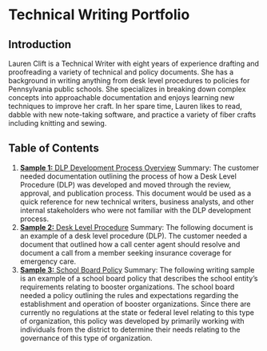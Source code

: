 # Technical Writing Portfolio
## Introduction
Lauren Clift is a Technical Writer with eight years of experience drafting and proofreading a variety of technical and policy documents. She has a background in writing anything from desk level procedures to policies for Pennsylvania public schools. She specializes in breaking down complex concepts into approachable documentation and enjoys learning new techniques to improve her craft. In her spare time, Lauren likes to read, dabble with new note-taking software, and practice a variety of fiber crafts including knitting and sewing.
## Table of Contents
1. [**Sample 1:** DLP Development Process Overview](writing-sample1.md)
Summary: The customer needed documentation outlining the process of how a Desk Level Procedure (DLP) was developed and moved through the review, approval, and publication process. This document would be used as a quick reference for new technical writers, business analysts, and other internal stakeholders who were not familiar with the DLP development process.
&nbsp;
2. [**Sample 2:** Desk Level Procedure](writing-sample2.md)
Summary: The following document is an example of a desk level procedure (DLP). The customer needed a document that outlined how a call center agent should resolve and document a call from a member seeking insurance coverage for emergency care.
3. [**Sample 3:** School Board Policy](writing-sample3.md)
Summary: The following writing sample is an example of a school board policy that describes the school entity’s requirements relating to booster organizations. The school board needed a policy outlining the rules and expectations regarding the establishment and operation of booster organizations. Since there are currently no regulations at the state or federal level relating to this type of organization, this policy was developed by primarily working with individuals from the district to determine their needs relating to the governance of this type of organization.